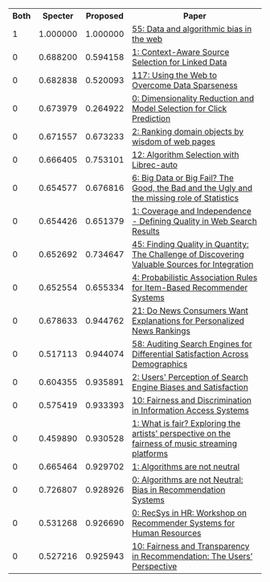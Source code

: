 <html><table><tr>
<th>Both</th>
<th>Specter</th>
<th>Proposed</th>
<th>Paper</th>
</tr>
<tr>
<td>1</td>
<td>1.000000</td>
<td>1.000000</td>
<td><a href="https://www.semanticscholar.org/paper/dad06fb5204cfca38a194586eb4efa5cc2a74ab6">55: Data and algorithmic bias in the web</a></td>
</tr>
<tr>
<td>0</td>
<td>0.688200</td>
<td>0.594158</td>
<td><a href="https://www.semanticscholar.org/paper/8a7ec91377b2ef4d14d13d29ddddd9d73f554c15">1: Context-Aware Source Selection for Linked Data</a></td>
</tr>
<tr>
<td>0</td>
<td>0.682838</td>
<td>0.520093</td>
<td><a href="https://www.semanticscholar.org/paper/79883c30922037c93392ddbbecc6fd35674a6a1c">117: Using the Web to Overcome Data Sparseness</a></td>
</tr>
<tr>
<td>0</td>
<td>0.673979</td>
<td>0.264922</td>
<td><a href="https://www.semanticscholar.org/paper/22547d64c07fd8a71436e8bd54152a8fbc84c499">0: Dimensionality Reduction and Model Selection for Click Prediction</a></td>
</tr>
<tr>
<td>0</td>
<td>0.671557</td>
<td>0.673233</td>
<td><a href="https://www.semanticscholar.org/paper/7ad59b5566bb8620b7207d04b92f9e0c51e62584">2: Ranking domain objects by wisdom of web pages</a></td>
</tr>
<tr>
<td>0</td>
<td>0.666405</td>
<td>0.753101</td>
<td><a href="https://www.semanticscholar.org/paper/28dcd4a340737adc85f0453c6cc6b758a84a1b52">12: Algorithm Selection with Librec-auto</a></td>
</tr>
<tr>
<td>0</td>
<td>0.654577</td>
<td>0.676816</td>
<td><a href="https://www.semanticscholar.org/paper/0d2ba612a850a8cc23018f77e6288eca2e1e2a2b">6: Big Data or Big Fail? The Good, the Bad and the Ugly and the missing role of Statistics</a></td>
</tr>
<tr>
<td>0</td>
<td>0.654426</td>
<td>0.651379</td>
<td><a href="https://www.semanticscholar.org/paper/1ff25eb9e7b9e3c6edf11b7f00b052fa236d2121">1: Coverage and Independence - Defining Quality in Web Search Results</a></td>
</tr>
<tr>
<td>0</td>
<td>0.652692</td>
<td>0.734647</td>
<td><a href="https://www.semanticscholar.org/paper/df8d96793776d1521f865ccd060ac25e92a29240">45: Finding Quality in Quantity: The Challenge of Discovering Valuable Sources for Integration</a></td>
</tr>
<tr>
<td>0</td>
<td>0.652554</td>
<td>0.655334</td>
<td><a href="https://www.semanticscholar.org/paper/e2845b6745e870a6b8639047b437f10e9c11ca3d">4: Probabilistic Association Rules for Item-Based Recommender Systems</a></td>
</tr>
<tr>
<td>0</td>
<td>0.678633</td>
<td>0.944762</td>
<td><a href="https://www.semanticscholar.org/paper/150af813fbe29e7c0417ac953c402eccac1095a5">21: Do News Consumers Want Explanations for Personalized News Rankings</a></td>
</tr>
<tr>
<td>0</td>
<td>0.517113</td>
<td>0.944074</td>
<td><a href="https://www.semanticscholar.org/paper/35e39acc965d2e4a6db1c90a477470ec224804d9">58: Auditing Search Engines for Differential Satisfaction Across Demographics</a></td>
</tr>
<tr>
<td>0</td>
<td>0.604355</td>
<td>0.935891</td>
<td><a href="https://www.semanticscholar.org/paper/51adbb95234875a7021eacd4105b1fd07aaa6242">2: Users' Perception of Search Engine Biases and Satisfaction</a></td>
</tr>
<tr>
<td>0</td>
<td>0.575419</td>
<td>0.933393</td>
<td><a href="https://www.semanticscholar.org/paper/f8f8f3cd7fad89f1742514e5f536d924234bfe9e">10: Fairness and Discrimination in Information Access Systems</a></td>
</tr>
<tr>
<td>0</td>
<td>0.459890</td>
<td>0.930528</td>
<td><a href="https://www.semanticscholar.org/paper/49f8a23d204116bc811fc84494e3d1e51dafc005">1: What is fair? Exploring the artists' perspective on the fairness of music streaming platforms</a></td>
</tr>
<tr>
<td>0</td>
<td>0.665464</td>
<td>0.929702</td>
<td><a href="https://www.semanticscholar.org/paper/967cc95e45e7c2fd75862a02966fedb69186cb6b">1: Algorithms are not neutral</a></td>
</tr>
<tr>
<td>0</td>
<td>0.726807</td>
<td>0.928926</td>
<td><a href="https://www.semanticscholar.org/paper/afa62225c0c516e73d523e415d9a6f01489cc01f">0: Algorithms are not Neutral: Bias in Recommendation Systems</a></td>
</tr>
<tr>
<td>0</td>
<td>0.531268</td>
<td>0.926690</td>
<td><a href="https://www.semanticscholar.org/paper/6c0e696a5e0a4136f93d54b968da59034fd3d00f">0: RecSys in HR: Workshop on Recommender Systems for Human Resources</a></td>
</tr>
<tr>
<td>0</td>
<td>0.527216</td>
<td>0.925943</td>
<td><a href="https://www.semanticscholar.org/paper/7c0d18733f6b23026a2ebea12924ded2588eb20d">10: Fairness and Transparency in Recommendation: The Users’ Perspective</a></td>
</tr>
</table></html>
